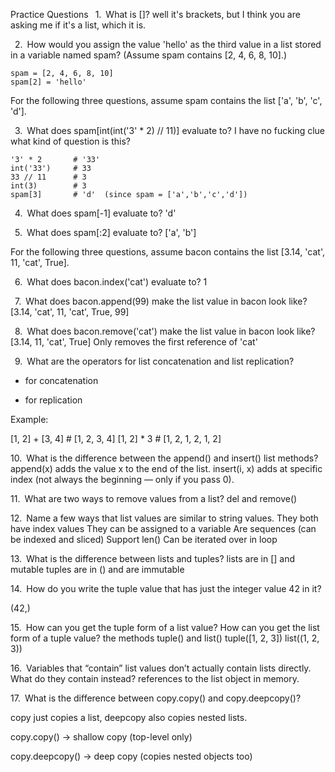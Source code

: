 Practice Questions
  1.  What is []?
  well it's brackets, but I think you are asking me if it's a list, which it is.

  2.  How would you assign the value 'hello' as the third value in a list stored in a variable named spam? (Assume spam contains [2, 4, 6, 8, 10].)
  ```
  spam = [2, 4, 6, 8, 10]
  spam[2] = 'hello'
  ```

For the following three questions, assume spam contains the list ['a', 'b', 'c', 'd'].

  3.  What does spam[int(int('3' * 2) // 11)] evaluate to?
  I have no fucking clue what kind of question is this?
  ```
  '3' * 2       # '33'
  int('33')     # 33
  33 // 11      # 3
  int(3)        # 3
  spam[3]       # 'd'  (since spam = ['a','b','c','d'])
  ```

  4.  What does spam[-1] evaluate to?
 'd'

  5.  What does spam[:2] evaluate to?
  ['a', 'b']

For the following three questions, assume bacon contains the list [3.14, 'cat', 11, 'cat', True].

  6.  What does bacon.index('cat') evaluate to?
    1

  7.  What does bacon.append(99) make the list value in bacon look like?
  [3.14, 'cat', 11, 'cat', True, 99]

  8.  What does bacon.remove('cat') make the list value in bacon look like?
  [3.14, 11, 'cat', True]
  Only removes the first reference of 'cat'

  9.  What are the operators for list concatenation and list replication?
  + for concatenation
  * for replication

  Example:

  [1, 2] + [3, 4]   # [1, 2, 3, 4]
  [1, 2] * 3        # [1, 2, 1, 2, 1, 2]

10.  What is the difference between the append() and insert() list methods?
  append(x) adds the value x to the end of the list.
  insert(i, x) adds at specific index (not always the beginning — only if you pass 0).

11.  What are two ways to remove values from a list?
  del and remove()

12.  Name a few ways that list values are similar to string values.
  They both have index values
  They can be assigned to a variable
  Are sequences (can be indexed and sliced)
  Support len()
  Can be iterated over in loop

13.  What is the difference between lists and tuples?
  lists are in [] and mutable
  tuples are in () and are immutable

14.  How do you write the tuple value that has just the integer value 42 in it?

  (42,)

15.  How can you get the tuple form of a list value? How can you get the list form of a tuple value?
  the methods tuple() and list()
  tuple([1, 2, 3])
  list((1, 2, 3)) 

16.  Variables that “contain” list values don’t actually contain lists directly. What do they contain instead?
  references to the list object in memory.

17.  What is the difference between copy.copy() and copy.deepcopy()?

  copy just copies a list, deepcopy also copies nested lists.

  copy.copy() → shallow copy (top-level only)

  copy.deepcopy() → deep copy (copies nested objects too)